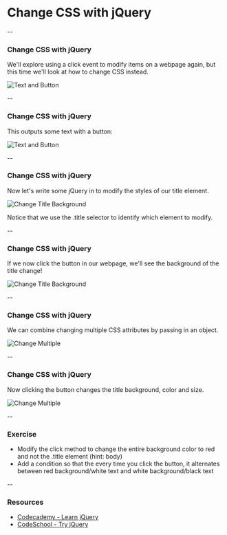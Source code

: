 # Change CSS with jQuery

--

### Change CSS with jQuery

We'll explore using a click event to modify items on a webpage again, but this time we'll look at how to change CSS instead.

![Text and Button](ASSETS_PATH/jquery/text-and-button.png)

--

### Change CSS with jQuery

This outputs some text with a button:

![Text and Button](ASSETS_PATH/jquery/text-and-button-output.png)

--

### Change CSS with jQuery

Now let's write some jQuery in to modify the styles of our title element.

![Change Title Background](ASSETS_PATH/jquery/change-title-background.png)

Notice that we use the .title selector to identify which element to modify.

--

### Change CSS with jQuery

If we now click the button in our webpage, we'll see the background of the title change!

![Change Title Background](ASSETS_PATH/jquery/change-title-output.png)

--

### Change CSS with jQuery

We can combine changing multiple CSS attributes by passing in an object.

![Change Multiple](ASSETS_PATH/jquery/change-multiple.png)

--

### Change CSS with jQuery

Now clicking the button changes the title background, color and size.

![Change Multiple](ASSETS_PATH/jquery/change-multiple-output.png)

--

### Exercise

- Modify the click method to change the entire background color to red and not the .title element (hint: body)
- Add a condition so that the every time you click the button, it alternates between red background/white text and white background/black text

--

### Resources

+ [Codecademy - Learn jQuery](https://www.codecademy.com/learn/jquery)
+ [CodeSchool - Try jQuery](https://www.codeschool.com/courses/try-jquery)